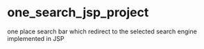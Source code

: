 # one_search_jsp_project
one place search bar which redirect to the selected search engine implemented in JSP

